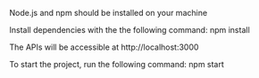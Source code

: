 Node.js and npm should be installed on your machine

Install dependencies with the the following command: npm install

The APIs will be accessible at http://localhost:3000

To start the project, run the following command: npm start